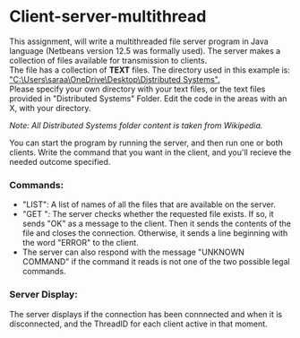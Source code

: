 # Client-server-multithread

This assignment, will write a multithreaded file server program in Java language (Netbeans version 12.5 was formally used). The server makes a collection of files available for transmission to clients.<br>
The file has a collection of <b>TEXT</b> files. The directory used in this example is:</br>
<u>"C:\\Users\\saraa\\OneDrive\\Desktop\\Distributed Systems".</u><br>
Please specify your own directory with your text files, or the text files provided in "Distributed Systems" Folder. Edit the code in the areas with an X, with your directory. <br>
<p><i>Note: All Distributed Systems folder content is taken from Wikipedia.</i></p>

You can start the program by running the server, and then run one or both clients. Write the command that you want in the client, and you'll recieve the needed outcome specified.

<h3>Commands:</h3>
<ul>
          <li>
          "LIST":
          A list of names of all the files that are available on the server.
          </li>
          <li>
          "GET <filename>":
          The server checks whether the requested file exists. If so, it sends "OK" as a message to the client. Then it sends the contents of the file and closes the               connection. Otherwise, it sends a line beginning with the word "ERROR" to the client.
          </li>
          <li>
          The server can also respond with the message "UNKNOWN COMMAND" if the command it reads is not one of the two possible legal commands.
          </li>
</ul>       
<h3>Server Display:</h3>
                The server displays if the connection has been connnected and when it is disconnected, and the ThreadID for each client active in that moment.
          
